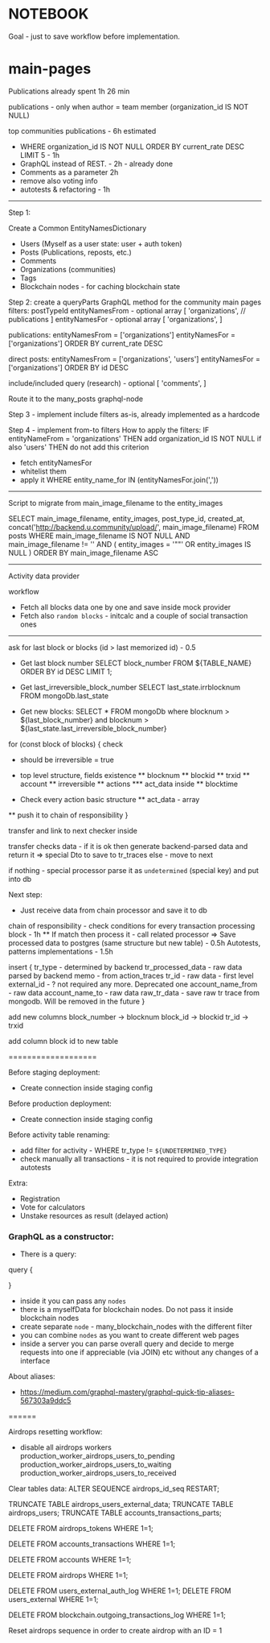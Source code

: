 # NOTEBOOK

Goal - just to save workflow before implementation.

# main-pages

Publications
already spent 1h 26 min


publications - only when author = team member (organization_id IS NOT NULL)


top communities publications - 6h estimated
* WHERE organization_id IS NOT NULL ORDER BY current_rate DESC LIMIT 5 - 1h
* GraphQL instead of REST. - 2h - already done
* Comments as a parameter 2h
* remove also voting info
* autotests & refactoring - 1h

----------------------------------------

Step 1:

Create a Common EntityNamesDictionary
* Users (Myself as a user state: user + auth token)
* Posts (Publications, reposts, etc.)
* Comments
* Organizations (communities)
* Tags
* Blockchain nodes - for caching blockchain state


Step 2:
create a queryParts GraphQL method for the community main pages
filters:
postTypeId
entityNamesFrom - optional array
[
    'organizations', // publications
]
entityNamesFor - optional array
[
    'organizations',
]

publications:
entityNamesFrom = ['organizations']
entityNamesFor   = ['organizations']
ORDER BY current_rate DESC

direct posts:
entityNamesFrom = ['organizations', 'users']
entityNamesFor = ['organizations']
ORDER BY id DESC

include/included query (research) - optional
[
    'comments',
]


Route it to the many_posts graphql-node


Step 3 - implement include filters
as-is, already implemented as a hardcode


Step 4 - implement from-to filters
How to apply the filters:
IF entityNameFrom = 'organizations' THEN add organization_id IS NOT NULL
if also 'users' THEN do not add this criterion

* fetch entityNamesFor
* whitelist them
* apply it WHERE entity_name_for IN (entityNamesFor.join(','))

-----------------
Script to migrate from main_image_filename to the entity_images

SELECT
       main_image_filename,
       entity_images,
       post_type_id,
       created_at,
       concat('http://backend.u.community/upload/', main_image_filename)
FROM posts
WHERE
      main_image_filename IS NOT NULL
  AND main_image_filename != ''
  AND (
    entity_images = '""'
    OR entity_images IS NULL
  )
ORDER BY main_image_filename ASC

--------------

Activity data provider 

workflow

* Fetch all blocks data one by one and save inside mock provider
* Fetch also `random blocks` - initcalc and a couple of social transaction ones

-------------

ask for last block or blocks (id > last memorized id) - 0.5

* Get last block number
SELECT block_number FROM ${TABLE_NAME} ORDER BY id DESC LIMIT 1;

* Get last_irreversible_block_number
SELECT last_state.irrblocknum FROM mongoDb.last_state

* Get new blocks:
SELECT * FROM mongoDb where blocknum > ${last_block_number} and blocknum > ${last_state.last_irreversible_block_number}

for (const block of blocks) {
check
* should be irreversible = true
* top level structure, fields existence
** blocknum
** blockid
** trxid
** account
** irreversible
** actions
*** act_data inside
** blocktime

* Check every action basic structure
** act_data - array

** push it to chain of responsibility
}

transfer and link to next checker inside

transfer checks data -
if it is ok then generate backend-parsed data and return it
=> special Dto to save to tr_traces
else - move to next

if nothing - special processor parse it as `undetermined` (special key) and put into db

Next step:
* Just receive data from chain processor and save it to db

chain of responsibility - check conditions for every transaction processing block - 1h
** If match then process it - call related processor => Save processed data to postgres (same structure but new table) - 0.5h
Autotests, patterns implementations - 1.5h

insert {
    tr_type - determined by backend
    tr_processed_data - raw data parsed by backend
    memo - from action_traces
    tr_id - raw data - first level
    external_id - ? not required any more. Deprecated one
    account_name_from - raw data
    account_name_to - raw data
    raw_tr_data - save raw tr trace from mongodb. Will be removed in the future
}

add new columns
block_number -> blocknum
block_id -> blockid
tr_id -> trxid


add column block id to new table

===================

Before staging deployment:
* Create connection inside staging config

Before production deployment:
* Create connection inside staging config

Before activity table renaming:
* add filter for activity - WHERE tr_type != `${UNDETERMINED_TYPE}`
* check manually all transactions - it is not required to provide integration autotests

Extra:
* Registration
* Vote for calculators
* Unstake resources as result (delayed action)


### GraphQL as a constructor:
* There is a query:

query {

}

* inside it you can pass any `nodes`
* there is a myselfData for blockchain nodes. Do not pass it inside blockchain nodes
* create separate `node` - many_blockchain_nodes with the different filter
* you can combine `nodes` as you want to create different web pages
* inside a server you can parse overall query and decide to merge requests into one if appreciable (via JOIN)
etc without any changes of a interface


About aliases:
* https://medium.com/graphql-mastery/graphql-quick-tip-aliases-567303a9ddc5

======

Airdrops resetting workflow:
* disable all airdrops workers
production_worker_airdrops_users_to_pending
production_worker_airdrops_users_to_waiting
production_worker_airdrops_users_to_received

Clear tables data:
ALTER SEQUENCE airdrops_id_seq RESTART;



TRUNCATE TABLE airdrops_users_external_data;
TRUNCATE TABLE airdrops_users;
TRUNCATE TABLE accounts_transactions_parts;

DELETE FROM airdrops_tokens WHERE 1=1;

DELETE FROM accounts_transactions WHERE 1=1;

DELETE FROM accounts WHERE 1=1;

DELETE FROM airdrops WHERE 1=1;

DELETE FROM users_external_auth_log WHERE 1=1;
DELETE FROM users_external WHERE 1=1;

DELETE FROM blockchain.outgoing_transactions_log WHERE 1=1;

Reset airdrops sequence in order to create airdrop with an ID = 1

